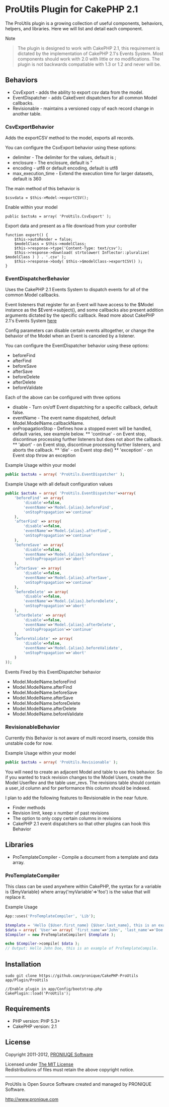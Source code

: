# ProUtils Plugin for CakePHP 2.1 #

The ProUtils plugin is a growing collection of useful components, behaviors, helpers, and libraries. Here we will list and detail each component.

Note

> The plugin is designed to work with CakePHP 2.1, this requirement is dictated by the implementation
> of CakePHP 2.1's Events System.  Most components should work with 2.0 with little or no modifications. 
>The plugin is not backwards compatiable with 1.3 or 1.2 and never will be.

## Behaviors

* CsvExport        - adds the ability to export csv data from the model.
* EventDispatcher        - adds CakeEvent dispatchers for all common Model callbacks.
* Revisionable        - maintains a versioned copy of each record change in another table.

### CsvExportBehavior ###

Adds the exportCSV method to the model, exports all records.

You can configure the CsvExport behavior using these options:

* delimiter - The delimiter for the values, default is ;
* enclosure - The enclosure, default is "
* encoding - utf8 or default encoding, default is utf8
* max_execution_time - Extend the execution time for larger datasets, default is 360

The main method of this behavior is
    
    $csvdata = $this->Model->exportCSV();

Enable within your model
    
    public $actsAs = array( 'ProUtils.CsvExport' );

Export data and present as a file download from your controller

    function export() {
        $this->autoRender = false;
        $modelClass = $this->modelClass;
        $this->response->type('Content-Type: text/csv');
        $this->response->download( strtolower( Inflector::pluralize( $modelClass ) ) . '.csv' );
        $this->response->body( $this->$modelClass->exportCSV() );
    }
    
### EventDispatcherBehavior ###

Uses the CakePHP 2.1 Events System to dispatch events for all of the
common Model callbacks.
 
Event listeners that register for an Event will have access to the
$Model instance as the $Event->subject(), and some callbacks also 
present addition arguments dictated by the specific callback. Read
more about CakePHP 2.1's Events System [here](http://book.cakephp.org/2.0/en/core-libraries/events.html)

Config parameters can disable certain events alltogether, or change the
behavior of the Model when an Event is canceled by a listener. 

You can configure the EventDispatcher behavior using these options:

* beforeFind
* afterFind
* beforeSave
* afterSave
* beforeDelete
* afterDelete
* beforeValidate

Each of the above can be configured with three options

* disable - Turn on/off Event dispatching for a specific callback, default false.
* eventName - The event name dispatched, default Model.ModelName.callbackName.
* onPropagationStop - Defines how a stopped event will be handled, default varies, see example below.
** 'continue' - on Event stop, discontinue processing further listeners but does not abort the callback.
** 'abort' - on Event stop, discontinue processing further listeners, and aborts the callback.
** 'die' - on Event stop die()
** 'exception' - on Event stop throw an exception

Example Usage within your model
    
```php
public $actsAs = array( 'ProUtils.EventDispatcher' );
```

Example Usage with all default configuration values

```php
public $actsAs = array( 'ProUtils.EventDispatcher'=>array(
    'beforeFind' => array(
        'disable'=>false,
        'eventName'=>'Model.{alias}.beforeFind',
        'onStopPropagation'=>'continue'
    ),
    'afterFind' => array(
        'disable'=>false,
        'eventName'=>'Model.{alias}.afterFind',
        'onStopPropagation'=>'continue'
    ),
    'beforeSave' => array(
        'disable'=>false,
        'eventName'=>'Model.{alias}.beforeSave',
        'onStopPropagation'=>'abort'
    ),
    'afterSave' => array(
        'disable'=>false,
        'eventName'=>'Model.{alias}.afterSave',
        'onStopPropagation'=>'continue'
    ),
    'beforeDelete' => array(
        'disable'=>false,
        'eventName'=>'Model.{alias}.beforeDelete',
        'onStopPropagation'=>'abort'
    ),
    'afterDelete' => array(
        'disable'=>false,
        'eventName'=>'Model.{alias}.afterDelete',
        'onStopPropagation'=>'continue'
    ),
    'beforeValidate' => array(
        'disable'=>false,
        'eventName'=>'Model.{alias}.beforeValidate',
        'onStopPropagation'=>'abort'
    )
));
```
    
Events Fired by this EventDispatcher behavior          

* Model.ModelName.beforeFind
* Model.ModelName.afterFind
* Model.ModelName.beforeSave
* Model.ModelName.afterSave
* Model.ModelName.beforeDelete
* Model.ModelName.afterDelete
* Model.ModelName.beforeValidate

### RevisionableBehavior ###

Currently this Behavior is not aware of multi record inserts, conside this unstable code for now.

Example Usage within your model
    
```php
public $actsAs = array( 'ProUtils.Revisionable' );
```

You will need to create an adjacent Model and table to use this behavior.  So
if you wanted to track revision changes to the Model Users, create the Model
UserRev and the table user_revs.  The revisions table should contain a user_id
column and for performance this column should be indexed.

I plan to add the following features to Revisionable in the near future.

* Finder methods
* Revision limit, keep x number of past revisions
* The option to only copy certain columns in revisions
* CakePHP 2.1 event dispatchers so that other plugins can hook this Behavior

## Libraries ##

* ProTemplateCompiler       - Compile a document from a template and data array.

### ProTemplateCompiler ###

This class can be used anywhere within CakePHP, the syntax for a variable is 
{$myVariable} where array('myVariable'=>'foo') is the value that will replace it. 

Example Usage

```php
App::uses('ProTemplateCompiler', 'Lib');

$template = 'Hello {$User.first_name} {$User.last_name}, this is an example of ProTemplateCompile.';
$data = array( 'User'=> array( 'first_name'=>'John', 'last_name'=>'Doe' ) ;    
$Compiler = new ProTemplateCompiler( $template );

echo $Compiler->compile( $data );
// Output: Hello John Doe, this is an example of ProTemplateCompile.
``` 
## Installation ##

    sudo git clone https://github.com/pronique/CakePHP-ProUtils app/Plugin/ProUtils
    
    //Enable plugin in app/Config/bootstrap.php
    CakePlugin::load('ProUtils');
    
## Requirements ##

* PHP version: PHP 5.3+
* CakePHP version: 2.1

## License ##

Copyright 2011-2012, [PRONIUQE Software](http://pronique.com)

Licensed under [The MIT License](http://www.opensource.org/licenses/mit-license.php)<br/>
Redistributions of files must retain the above copyright notice.

--------------------------------------------------------------------------
ProUtils is Open Source Software created and managed by PRONIQUE Software.

http://www.pronique.com
